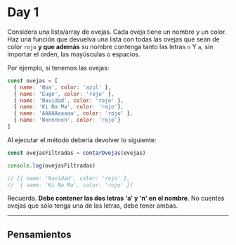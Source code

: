 # Day 1

Considera una lista/array de ovejas. Cada oveja tiene un nombre y un color. Haz una función que devuelva una lista con todas las ovejas que sean de color ```rojo``` **y que además** su nombre contenga tanto las letras ```n``` Y ```a```, sin importar el orden, las mayúsculas o espacios.

Por ejemplo, si tenemos las ovejas:

```javascript
const ovejas = [
  { name: 'Noa', color: 'azul' },
  { name: 'Euge', color: 'rojo' },
  { name: 'Navidad', color: 'rojo' },
  { name: 'Ki Na Ma', color: 'rojo'},
  { name: 'AAAAAaaaaa', color: 'rojo' },
  { name: 'Nnnnnnnn', color: 'rojo'}
]
```

Al ejecutar el método debería devolver lo siguiente:

```javascript
const ovejasFiltradas = contarOvejas(ovejas)

console.log(ovejasFiltradas)

// [{ name: 'Navidad', color: 'rojo' },
//  { name: 'Ki Na Ma', color: 'rojo' }]

```

Recuerda. **Debe contener las dos letras 'a' y 'n' en el nombre**. No cuentes ovejas que sólo tenga una de las letras, debe tener ambas.

-------------------------------------------

## Pensamientos

```javascript

```
